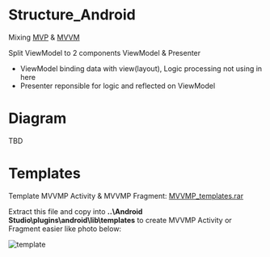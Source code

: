 # Structure_Android
Mixing [MVP](https://github.com/daolq3012/Structure_Android/tree/mvp-architecture) & [MVVM](https://github.com/daolq3012/Structure_Android/tree/mvvm-architecture)

Split ViewModel to 2 components ViewModel & Presenter
- ViewModel binding data with view(layout), Logic processing not using in here
- Presenter reponsible for logic and reflected on ViewModel

# Diagram
TBD

# Templates
Template MVVMP Activity & MVVMP Fragment: [MVVMP_templates.rar](https://github.com/daolq3012/Structure_Android/blob/mvvmp-dagger-architecture/templates/MVVMP_Dagger_templates.zip?raw=true)

Extract this file and copy into
**..\Android Studio\plugins\android\lib\templates**
to create MVVMP Activity or Fragment easier like photo below:

![template](https://raw.githubusercontent.com/daolq3012/Structure_Android/mvvmp-architecture/templates/Templates.png)
